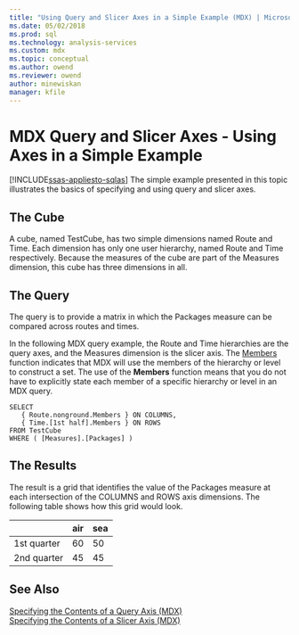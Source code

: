 ```yaml
---
title: "Using Query and Slicer Axes in a Simple Example (MDX) | Microsoft Docs"
ms.date: 05/02/2018
ms.prod: sql
ms.technology: analysis-services
ms.custom: mdx
ms.topic: conceptual
ms.author: owend
ms.reviewer: owend
author: minewiskan
manager: kfile
---
```

# MDX Query and Slicer Axes - Using Axes in a Simple Example
[!INCLUDE[ssas-appliesto-sqlas](../../../includes/ssas-appliesto-sqlas.md)]
  The simple example presented in this topic illustrates the basics of specifying and using query and slicer axes.  
  
## The Cube  
 A cube, named TestCube, has two simple dimensions named Route and Time. Each dimension has only one user hierarchy, named Route and Time respectively. Because the measures of the cube are part of the Measures dimension, this cube has three dimensions in all.  
  
## The Query  
 The query is to provide a matrix in which the Packages measure can be compared across routes and times.  
  
 In the following MDX query example, the Route and Time hierarchies are the query axes, and the Measures dimension is the slicer axis. The [Members](../../../mdx/members-set-mdx.md) function indicates that MDX will use the members of the hierarchy or level to construct a set. The use of the **Members** function means that you do not have to explicitly state each member of a specific hierarchy or level in an MDX query.  
  
```  
SELECT  
   { Route.nonground.Members } ON COLUMNS,  
   { Time.[1st half].Members } ON ROWS  
FROM TestCube  
WHERE ( [Measures].[Packages] )  
```  
  
## The Results  
 The result is a grid that identifies the value of the Packages measure at each intersection of the COLUMNS and ROWS axis dimensions. The following table shows how this grid would look.  
  
||air|sea|  
|-|---------|---------|  
|1st quarter|60|50|  
|2nd quarter|45|45|  
  
## See Also  
 [Specifying the Contents of a Query Axis &#40;MDX&#41;](../../../analysis-services/multidimensional-models/mdx/mdx-query-and-slicer-axes-specify-the-contents-of-a-query-axis.md)   
 [Specifying the Contents of a Slicer Axis &#40;MDX&#41;](../../../analysis-services/multidimensional-models/mdx/mdx-query-and-slicer-axes-specify-the-contents-of-a-slicer-axis.md)  
  
  
